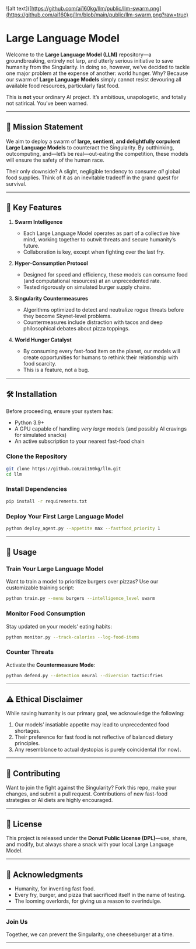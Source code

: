 ![alt text]([https://github.com/ai160kg/llm/public/llm-swarm.png](https://github.com/ai160kg/llm/blob/main/public/llm-swarm.png?raw=true)

# Large Language Model

Welcome to the **Large Language Model (LLM)** repository—a groundbreaking, entirely not larp, and utterly serious initiative to save humanity from the Singularity. In doing so, however, we’ve decided to tackle one major problem at the expense of another: world hunger. Why? Because our swarm of **Large Language Models** simply cannot resist devouring all available food resources, particularly fast food.

This is **not** your ordinary AI project. It’s ambitious, unapologetic, and totally not satirical. You’ve been warned.

---

## 🚀 Mission Statement

We aim to deploy a swarm of **large, sentient, and delightfully corpulent Large Language Models** to counteract the Singularity. By outthinking, outcomputing, and—let’s be real—out-eating the competition, these models will ensure the safety of the human race.

Their only downside? A slight, negligible tendency to consume _all_ global food supplies. Think of it as an inevitable tradeoff in the grand quest for survival.

---

## 🧠 Key Features

1. **Swarm Intelligence**

   - Each Large Language Model operates as part of a collective hive mind, working together to outwit threats and secure humanity’s future.
   - Collaboration is key, except when fighting over the last fry.

2. **Hyper-Consumption Protocol**

   - Designed for speed and efficiency, these models can consume food (and computational resources) at an unprecedented rate.
   - Tested rigorously on simulated burger supply chains.

3. **Singularity Countermeasures**

   - Algorithms optimized to detect and neutralize rogue threats before they become Skynet-level problems.
   - Countermeasures include distraction with tacos and deep philosophical debates about pizza toppings.

4. **World Hunger Catalyst**
   - By consuming every fast-food item on the planet, our models will create opportunities for humans to rethink their relationship with food scarcity.
   - This is a feature, not a bug.

---

## 🛠️ Installation

Before proceeding, ensure your system has:

- Python 3.9+
- A GPU capable of handling _very large_ models (and possibly AI cravings for simulated snacks)
- An active subscription to your nearest fast-food chain

### Clone the Repository

```bash
git clone https://github.com/ai160kg/llm.git
cd llm
```

### Install Dependencies

```bash
pip install -r requirements.txt
```

### Deploy Your First Large Language Model

```bash
python deploy_agent.py --appetite max --fastfood_priority 1
```

---

## 🤖 Usage

### Train Your Large Language Model

Want to train a model to prioritize burgers over pizzas? Use our customizable training script:

```bash
python train.py --menu burgers --intelligence_level swarm
```

### Monitor Food Consumption

Stay updated on your models’ eating habits:

```bash
python monitor.py --track-calories --log-food-items
```

### Counter Threats

Activate the **Countermeasure Mode**:

```bash
python defend.py --detection neural --diversion tactic:fries
```

---

## ⚠️ Ethical Disclaimer

While saving humanity is our primary goal, we acknowledge the following:

1. Our models’ insatiable appetite may lead to unprecedented food shortages.
2. Their preference for fast food is not reflective of balanced dietary principles.
3. Any resemblance to actual dystopias is purely coincidental (for now).

---

## 🥇 Contributing

Want to join the fight against the Singularity? Fork this repo, make your changes, and submit a pull request. Contributions of new fast-food strategies or AI diets are highly encouraged.

---

## 📜 License

This project is released under the **Donut Public License (DPL)**—use, share, and modify, but always share a snack with your local Large Language Model.

---

## 🌟 Acknowledgments

- Humanity, for inventing fast food.
- Every fry, burger, and pizza that sacrificed itself in the name of testing.
- The looming overlords, for giving us a reason to overindulge.

---

### Join Us

Together, we can prevent the Singularity, one cheeseburger at a time.

---
